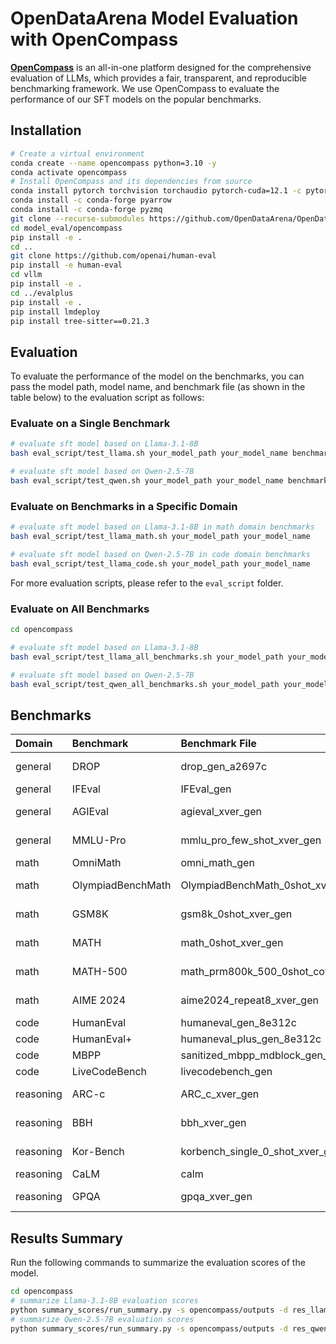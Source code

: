# OpenDataArena Model Evaluation with OpenCompass

**[OpenCompass](https://github.com/OpenCompass/OpenCompass)** is an all-in-one platform designed for the comprehensive evaluation of LLMs, which provides a fair, transparent, and reproducible benchmarking framework.
We use OpenCompass to evaluate the performance of our SFT models on the popular benchmarks.

## Installation

```bash
# Create a virtual environment
conda create --name opencompass python=3.10 -y
conda activate opencompass
# Install OpenCompass and its dependencies from source
conda install pytorch torchvision torchaudio pytorch-cuda=12.1 -c pytorch -c nvidia
conda install -c conda-forge pyarrow
conda install -c conda-forge pyzmq
git clone --recurse-submodules https://github.com/OpenDataArena/OpenDataArena-Tool.git
cd model_eval/opencompass
pip install -e .
cd ..
git clone https://github.com/openai/human-eval
pip install -e human-eval
cd vllm
pip install -e .
cd ../evalplus
pip install -e . 
pip install lmdeploy
pip install tree-sitter==0.21.3
```

## Evaluation
To evaluate the performance of the model on the benchmarks, you can pass the model path, model name, and benchmark file (as shown in the table below) to the evaluation script as follows:

### Evaluate on a Single Benchmark
```bash
# evaluate sft model based on Llama-3.1-8B
bash eval_script/test_llama.sh your_model_path your_model_name benchmark_file

# evaluate sft model based on Qwen-2.5-7B
bash eval_script/test_qwen.sh your_model_path your_model_name benchmark_file
```

### Evaluate on Benchmarks in a Specific Domain
```bash
# evaluate sft model based on Llama-3.1-8B in math domain benchmarks
bash eval_script/test_llama_math.sh your_model_path your_model_name

# evaluate sft model based on Qwen-2.5-7B in code domain benchmarks 
bash eval_script/test_llama_code.sh your_model_path your_model_name
```
For more evaluation scripts, please refer to the `eval_script` folder.

### Evaluate on All Benchmarks

```bash
cd opencompass

# evaluate sft model based on Llama-3.1-8B
bash eval_script/test_llama_all_benchmarks.sh your_model_path your_model_name

# evaluate sft model based on Qwen-2.5-7B
bash eval_script/test_qwen_all_benchmarks.sh your_model_path your_model_name
```

## Benchmarks

| Domain  | Benchmark  | Benchmark File | Evaluator |
| :--- | :--- | :--- | :--- |
| general | DROP | drop_gen_a2697c | IAAR-Shanghai/xVerify-9B-C |
| general | IFEval | IFEval_gen | IFEvaluator |
| general | AGIEval | agieval_xver_gen | IAAR-Shanghai/xVerify-9B-C |
| general | MMLU-Pro | mmlu_pro_few_shot_xver_gen | IAAR-Shanghai/xVerify-9B-C |
| math | OmniMath | omni_math_gen | KbsdJames/Omni-Judge |
| math | OlympiadBenchMath | OlympiadBenchMath_0shot_xver_gen | IAAR-Shanghai/xVerify-9B-C |
| math | GSM8K | gsm8k_0shot_xver_gen | IAAR-Shanghai/xVerify-9B-C |
| math | MATH | math_0shot_xver_gen | IAAR-Shanghai/xVerify-9B-C |
| math | MATH-500 | math_prm800k_500_0shot_cot_xver_gen | IAAR-Shanghai/xVerify-9B-C |
| math | AIME 2024 | aime2024_repeat8_xver_gen | IAAR-Shanghai/xVerify-9B-C |
| code | HumanEval | humaneval_gen_8e312c | HumanEvalEvaluator |
| code | HumanEval+ | humaneval_plus_gen_8e312c | HumanEvalPlusEvaluator |
| code | MBPP | sanitized_mbpp_mdblock_gen_a447ff | MBPPEvaluator |
| code | LiveCodeBench | livecodebench_gen | LCBCodeGenerationEvaluator |
| reasoning | ARC-c | ARC_c_xver_gen | IAAR-Shanghai/xVerify-9B-C |
| reasoning | BBH | bbh_xver_gen | IAAR-Shanghai/xVerify-9B-C |
| reasoning | Kor-Bench | korbench_single_0_shot_xver_gen | IAAR-Shanghai/xVerify-9B-C |
| reasoning | CaLM | calm | CaLMEvaluator |
| reasoning | GPQA | gpqa_xver_gen | IAAR-Shanghai/xVerify-9B-C |


## Results Summary
Run the following commands to summarize the evaluation scores of the model.
```bash
cd opencompass
# summarize Llama-3.1-8B evaluation scores
python summary_scores/run_summary.py -s opencompass/outputs -d res_llama -m llama-3_1-8b-instruct-vllm
# summarize Qwen-2.5-7B evaluation scores
python summary_scores/run_summary.py -s opencompass/outputs -d res_qwen -m qwen2.5-7b-instruct-vllm
```
